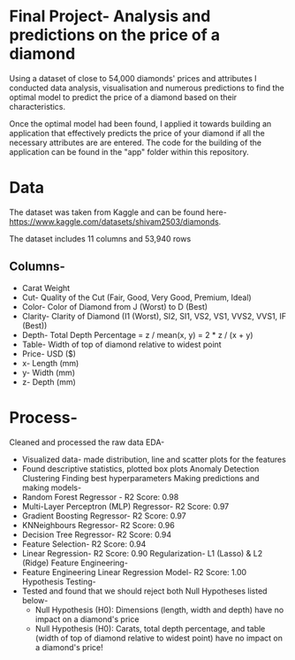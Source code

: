 # Final Project- Analysis and predictions on the price of a diamond 

Using a dataset of close to 54,000 diamonds' prices and attributes I conducted data analysis, visualisation and numerous predictions to find the optimal model to predict the price of a diamond based on their characteristics. 

Once the optimal model had been found, I applied it towards building an application that effectively predicts the price of your diamond if all the necessary attributes are are entered. The code for the building of the application can be found in the "app" folder within this repository. 

#  Data 

The dataset was taken from  Kaggle and can be found here- https://www.kaggle.com/datasets/shivam2503/diamonds. 

The dataset includes 11 columns and 53,940 rows

## Columns-
  - Carat Weight 
  - Cut- Quality of the Cut (Fair, Good, Very Good, Premium, Ideal)
  - Color- Color of Diamond from J (Worst) to D (Best)
  - Clarity- Clarity of Diamond (I1 (Worst), SI2, SI1, VS2, VS1, VVS2, VVS1, IF (Best))
  - Depth- Total Depth Percentage = z / mean(x, y) = 2 * z / (x + y) 
  - Table- Width of top of diamond relative to widest point 
  - Price- USD ($)
  - x- Length (mm) 
  - y- Width (mm)
  - z- Depth (mm)
    
  
# Process- 

Cleaned and processed the raw data
EDA-
  - Visualized data- made distribution, line and scatter plots for the features
  - Found descriptive statistics, plotted box plots
Anomaly Detection
Clustering
Finding best hyperparameters
Making predictions and making models-
  - Random Forest Regressor - R2 Score: 0.98
  - Multi-Layer Perceptron (MLP) Regressor- R2 Score: 0.97
  - Gradient Boosting Regressor- R2 Score: 0.97
  - KNNeighbours Regressor- R2 Score: 0.96 
  - Decision Tree Regressor- R2 Score: 0.94
  - Feature Selection- R2 Score: 0.94
  - Linear Regression- R2 Score: 0.90
Regularization- L1 (Lasso) & L2 (Ridge)
Feature Engineering-
  - Feature Engineering Linear Regression Model- R2 Score: 1.00 
Hypothesis Testing- 
  - Tested and found that we should reject both Null Hypotheses listed below- 
    - Null Hypothesis (H0): Dimensions (length, width and depth) have no impact on a diamond's price
    - Null Hypothesis (H0): Carats, total depth percentage, and table (width of top of diamond relative to widest point) have no impact on a diamond's    price!




 

